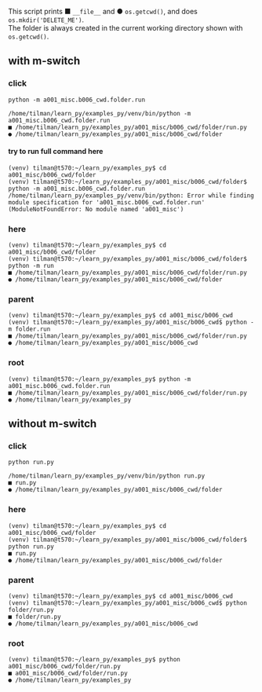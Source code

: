 This script prints ■ `__file__` and ● `os.getcwd()`,
and does `os.mkdir('DELETE_ME')`.<br>
The folder is always created in the current working directory shown with `os.getcwd()`.

## with m-switch

### click

`python -m a001_misc.b006_cwd.folder.run`

``` 
/home/tilman/learn_py/examples_py/venv/bin/python -m a001_misc.b006_cwd.folder.run 
■ /home/tilman/learn_py/examples_py/a001_misc/b006_cwd/folder/run.py
● /home/tilman/learn_py/examples_py/a001_misc/b006_cwd/folder
```

#### try to run full command here

``` 
(venv) tilman@t570:~/learn_py/examples_py$ cd a001_misc/b006_cwd/folder
(venv) tilman@t570:~/learn_py/examples_py/a001_misc/b006_cwd/folder$ python -m a001_misc.b006_cwd.folder.run
/home/tilman/learn_py/examples_py/venv/bin/python: Error while finding module specification for 'a001_misc.b006_cwd.folder.run' (ModuleNotFoundError: No module named 'a001_misc')
```

### here

``` 
(venv) tilman@t570:~/learn_py/examples_py$ cd a001_misc/b006_cwd/folder
(venv) tilman@t570:~/learn_py/examples_py/a001_misc/b006_cwd/folder$ python -m run
■ /home/tilman/learn_py/examples_py/a001_misc/b006_cwd/folder/run.py
● /home/tilman/learn_py/examples_py/a001_misc/b006_cwd/folder
```

### parent

``` 
(venv) tilman@t570:~/learn_py/examples_py$ cd a001_misc/b006_cwd
(venv) tilman@t570:~/learn_py/examples_py/a001_misc/b006_cwd$ python -m folder.run
■ /home/tilman/learn_py/examples_py/a001_misc/b006_cwd/folder/run.py
● /home/tilman/learn_py/examples_py/a001_misc/b006_cwd
```

### root

``` 
(venv) tilman@t570:~/learn_py/examples_py$ python -m a001_misc.b006_cwd.folder.run
■ /home/tilman/learn_py/examples_py/a001_misc/b006_cwd/folder/run.py
● /home/tilman/learn_py/examples_py
```


## without m-switch

### click

`python run.py`

``` 
/home/tilman/learn_py/examples_py/venv/bin/python run.py 
■ run.py
● /home/tilman/learn_py/examples_py/a001_misc/b006_cwd/folder
```

### here

``` 
(venv) tilman@t570:~/learn_py/examples_py$ cd a001_misc/b006_cwd/folder
(venv) tilman@t570:~/learn_py/examples_py/a001_misc/b006_cwd/folder$ python run.py 
■ run.py
● /home/tilman/learn_py/examples_py/a001_misc/b006_cwd/folder
```

### parent

``` 
(venv) tilman@t570:~/learn_py/examples_py$ cd a001_misc/b006_cwd
(venv) tilman@t570:~/learn_py/examples_py/a001_misc/b006_cwd$ python folder/run.py 
■ folder/run.py
● /home/tilman/learn_py/examples_py/a001_misc/b006_cwd
```

### root

``` 
(venv) tilman@t570:~/learn_py/examples_py$ python a001_misc/b006_cwd/folder/run.py
■ a001_misc/b006_cwd/folder/run.py
● /home/tilman/learn_py/examples_py
```
